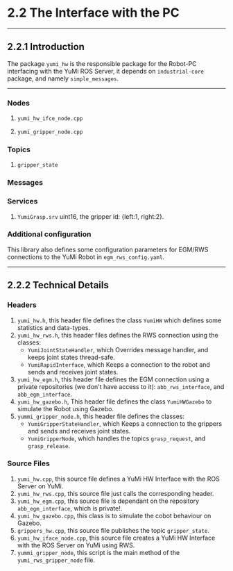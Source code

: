 # 2.2 The Interface with the PC

---

## 2.2.1 Introduction

The package `yumi_hw` is the responsible package for the Robot-PC interfacing with the YuMi ROS Server, it depends on `industrial-core` package, and namely `simple_messages`.

---

### Nodes

1. `yumi_hw_ifce_node.cpp`

2. `yumi_gripper_node.cpp`


### Topics

1. `gripper_state`

### Messages

### Services

1. `YumiGrasp.srv` uint16, the gripper id: {left:1, right:2}.

### Additional configuration

This library also defines some configuration parameters for EGM/RWS connections to the YuMi Robot in `egm_rws_config.yaml`.

---

## 2.2.2 Technical Details

### Headers

1. `yumi_hw.h`, this header file defines the class `YumiHW` which defines some statistics and data-types.
2. `yumi_hw_rws.h`, this header files defines the RWS connection using the classes:
    - `YumiJointStateHandler`, which Overrides message handler, and keeps joint states thread-safe.
    - `YumiRapidInterface`, which Keeps a connection to the robot and sends and receives joint states.
3. `yumi_hw_egm.h`, this header file defines the EGM connection using a private repositories (we don't have access to it):
`abb_rws_interface`, and `abb_egm_interface`.
4. `yumi_hw_gazebo.h`, This header file defines the class `YumiHWGazebo` to simulate the Robot using Gazebo.
5. `yummi_gripper_node.h`, this header file defines the classes:
    - `YumiGripperStateHandler`, which Keeps a connection to the grippers and sends and receives joint states.
    - `YumiGripperNode`, which handles the topics `grasp_request`, and `grasp_release`.

### Source Files

1. `yumi_hw.cpp`, this source file defines a YuMi HW Interface with the ROS Server on YuMi.
2. `yumi_hw_rws.cpp`, this source file just calls the corresponding header.
3. `yumi_hw_egm.cpp`, this source file is dependant on the repository `abb_egm_interface`, which is private!.
4. `yumi_hw_gazebo.cpp`, this class is to simulate the cobot behaviour on Gazebo.
5. `grippers_hw.cpp`, this source file publishes the topic `gripper_state`.
6. `yumi_hw_iface_node.cpp`, this source file creates a YuMi HW Interface with the ROS Server on YuMi using RWS.
7. `yummi_gripper_node`, this script is the main method of the `yumi_rws_gripper_node` file.